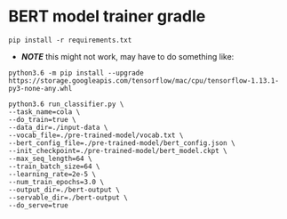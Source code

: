 # BERT model trainer gradle

```
pip install -r requirements.txt
```
* ***NOTE*** this might not work, may have to do something like:
```
python3.6 -m pip install --upgrade https://storage.googleapis.com/tensorflow/mac/cpu/tensorflow-1.13.1-py3-none-any.whl
```

```
python3.6 run_classifier.py \
--task_name=cola \
--do_train=true \
--data_dir=./input-data \
--vocab_file=./pre-trained-model/vocab.txt \
--bert_config_file=./pre-trained-model/bert_config.json \
--init_checkpoint=./pre-trained-model/bert_model.ckpt \
--max_seq_length=64 \
--train_batch_size=64 \
--learning_rate=2e-5 \
--num_train_epochs=3.0 \
--output_dir=./bert-output \
--servable_dir=./bert-output \
--do_serve=true
```
